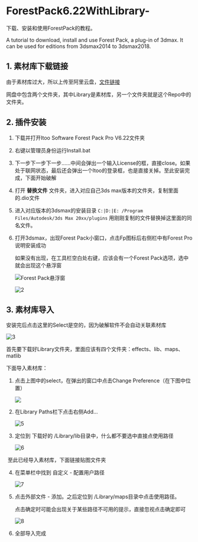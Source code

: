# ForestPack6.22WithLibrary-
下载、安装和使用ForestPack的教程。

A tutorial to download, install and use Forest Pack, a plug-in of 3dmax. It can be used for editions from 3dsmax2014 to 3dsmax2018.

## 1. 素材库下载链接

由于素材库过大，所以上传至阿里云盘，[文件链接](https://www.aliyundrive.com/s/1cjtJGiVtFs)

网盘中包含两个文件夹，其中Library是素材库，另一个文件夹就是这个Repo中的文件夹。

## 2. 插件安装

1. 下载并打开Itoo Software Forest Pack Pro V6.22文件夹

2. 右键以管理员身份运行Install.bat

3. 下一步下一步下一步......中间会弹出一个输入License的框，直接close。如果处于联网状态，最后还会弹出一个Itoo的登录框，也是直接关掉。至此安装完成，下面开始破解

4. 打开 **替换文件** 文件夹，进入对应自己3ds max版本的文件夹，复制里面的.dio文件

5. 进入对应版本的3dsmax的安装目录 `C:|D:|E: /Program Files/Autodesk/3ds Max 20xx/plugins` 用刚刚复制的文件替换掉这里面的同名文件。

6. 打开3dsmax，出现Forest Pack小窗口，点击Fp图标后右侧栏中有Forest Pro说明安装成功

   如果没有出现，在工具栏空白处右键，应该会有一个Forest Pack选项，选中就会出现这个悬浮窗

   ![Forest Pack悬浮窗](./pic/1.jpg)

   ![2](./pic/2.jpg)

## 3. 素材库导入

安装完后点击这里的Select是空的，因为破解软件不会自动关联素材库

![3](./pic/3.jpg)

首先要下载好Library文件夹，里面应该有四个文件夹：effects、lib、maps、matlib

下面导入素材库：

1. 点击上图中的select，在弹出的窗口中点击Change Preference（在下图中位置）

   ![](./pic/4.jpg)

2. 在Library Paths栏下点击右侧Add...

   ![5](./pic/5.jpg)

3. 定位到 下载好的 /Library/lib目录中，什么都不要选中直接点使用路径

   ![6](./pic/6.jpg)

​	至此已经导入素材库，下面链接贴图文件夹

4. 在菜单栏中找到 自定义 - 配置用户路径

   ![7](./pic/7.jpg)

5. 点击外部文件 - 添加。之后定位到 /Library/maps目录中点击使用路径。

   点击确定时可能会出现关于某些路径不可用的提示，直接忽视点击确定即可

   ![8](./pic/8.jpg)

6. 全部导入完成



